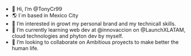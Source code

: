- 👋 Hi, I’m @TonyCr99
- 🌎 I´m based in Mexico City 
- 👀 I’m interested in growt my personal brand and my technicall skills.
- 🌱 I’m currently learning web dev at @innovaccion on @LaunchXLATAM, cloud technologies and phyton dev by myself.
- 🚀 I’m looking to collaborate on Ambitious proyects to make better the human life.
